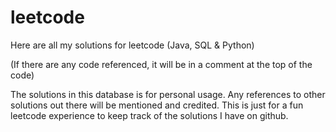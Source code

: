 # leetcode
Here are all my solutions for leetcode (Java, SQL & Python)

(If there are any code referenced, it will be in a comment at the top of the code)

The solutions in this database is for personal usage.
Any references to other solutions out there will be mentioned and credited. 
This is just for a fun leetcode experience to keep track of the solutions I have on github.
